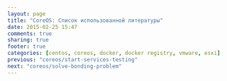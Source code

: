 ```yaml
---
layout: page
title: "CoreOS: Список использованной литературы"
date: 2015-02-25 15:47
comments: true
sharing: true
footer: true
categories: [centos, coreos, docker, docker registry, vmware, esxi]
previous: "coreos/start-services-testing"
next: "coreos/solve-bonding-problem"
---
```

